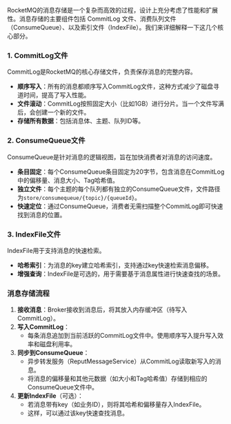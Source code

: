 RocketMQ的消息存储是一个复杂而高效的过程，设计上充分考虑了性能和扩展性。消息存储的主要组件包括 CommitLog 文件、消费队列文件（ConsumeQueue）、以及索引文件（IndexFile）。我们来详细解释一下这几个核心部分。

### 1. CommitLog文件
CommitLog是RocketMQ的核心存储文件，负责保存消息的完整内容。

+ **顺序写入**：所有的消息都顺序写入CommitLog文件，这种方式减少了磁盘寻道时间，提高了写入性能。
+ **文件滚动**：CommitLog按照固定大小（比如1GB）进行分片。当一个文件写满后，会创建一个新的文件。
+ **存储所有数据**：包括消息体、主题、队列ID等。

### 2. ConsumeQueue文件
ConsumeQueue是针对消息的逻辑视图，旨在加快消费者对消息的访问速度。

+ **条目固定**：每个ConsumeQueue条目固定为20字节，包含消息在CommitLog中的偏移量、消息大小、Tag哈希值。
+ **独立文件**：每个主题的每个队列都有独立的ConsumeQueue文件，文件路径为`store/consumequeue/{topic}/{queueId}`。
+ **快速定位**：通过ConsumeQueue，消费者无需扫描整个CommitLog即可快速找到消息的位置。

### 3. IndexFile文件
IndexFile用于支持消息的快速检索。

+ **哈希索引**：为消息的key建立哈希索引，支持通过key快速检索消息偏移。
+ **增强查询**：IndexFile是可选的，用于需要基于消息属性进行快速查找的场景。

### 消息存储流程
1. **接收消息**：Broker接收到消息后，将其放入内存缓冲区（待写入CommitLog）。
2. **写入CommitLog**：
    - 每条消息追加到当前活跃的CommitLog文件中。使用顺序写入提升写入效率和磁盘利用率。
3. **同步到ConsumeQueue**：
    - 异步转发服务（ReputMessageService）从CommitLog读取新写入的消息。
    - 将消息的偏移量和其他元数据（如大小和Tag哈希值）存储到相应的ConsumeQueue文件中。
4. **更新IndexFile**（可选）：
    - 若消息带有key（如业务ID），则将其哈希和偏移量存入IndexFile。
    - 这样，可以通过该key快速查找消息。


